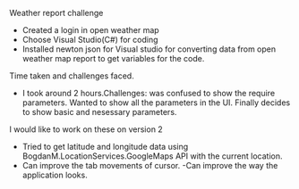 Weather report challenge
- Created a login in open weather map
- Choose Visual Studio(C#) for coding
- Installed newton json for Visual studio for converting data from open weather map report to get variables for the code.

Time taken and challenges faced.
 - I took around 2 hours.Challenges: was confused to show the require parameters. Wanted to show all the parameters in the UI. Finally decides to show basic and nesessary parameters.

I would like to work on these on version 2
 - Tried to get latitude and longitude data using BogdanM.LocationServices.GoogleMaps API with the current location.
 - Can improve the tab movements of cursor.
 -Can improve the way the application looks.



